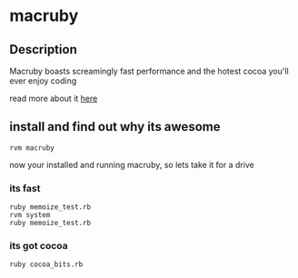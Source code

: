 macruby
======

## Description

Macruby boasts screamingly fast performance and the hotest cocoa you'll ever enjoy coding

read more about it [here](http://www.macruby.org/)

## install and find out why its awesome

    rvm macruby    

now your installed and running macruby, so lets take it for a drive

### its fast

    ruby memoize_test.rb
    rvm system
    ruby memoize_test.rb

### its got cocoa

    ruby cocoa_bits.rb

